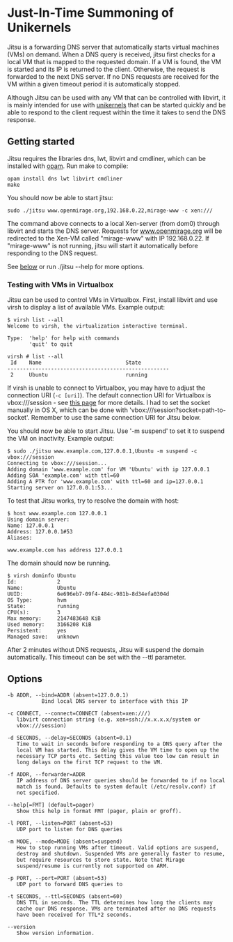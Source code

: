 # Just-In-Time Summoning of Unikernels #

Jitsu is a forwarding DNS server that automatically starts virtual machines (VMs) on demand. When a DNS query is received, jitsu first checks for a local VM that is mapped to the requested domain. If a VM is found, the VM is started and its IP is returned to the client. Otherwise, the request is forwarded to the next DNS server. If no DNS requests are received for the VM within a given timeout period it is automatically stopped. 

Although Jitsu can be used with any VM that can be controlled with libvirt, it is mainly intended for use with [unikernels](http://www.openmirage.org) that can be started quickly and be able to respond to the client request within the time it takes to send the DNS response. 

## Getting started ##

Jitsu requires the libraries dns, lwt, libvirt and cmdliner, which can be installed with [opam](https://opam.ocaml.org). Run make to compile:

```
opam install dns lwt libvirt cmdliner
make
```

You should now be able to start jitsu:

```
sudo ./jitsu www.openmirage.org,192.168.0.22,mirage-www -c xen:/// 
```

The command above connects to a local Xen-server (from dom0) through libvirt and starts the DNS server. Requests for www.openmirage.org will be redirected to the Xen-VM called "mirage-www" with IP 192.168.0.22. If "mirage-www" is not running, jitsu will start it automatically before responding to the DNS request.

See [below](#options) or run ./jitsu --help for more options.

### Testing with VMs in Virtualbox ###
Jitsu can be used to control VMs in Virtualbox. First, install libvirt and use virsh to display a list of available VMs. Example output:

```
$ virsh list --all
Welcome to virsh, the virtualization interactive terminal.

Type:  'help' for help with commands
       'quit' to quit

virsh # list --all
 Id    Name                           State
----------------------------------------------------
 2     Ubuntu                         running
```

If virsh is unable to connect to Virtualbox, you may have to adjust the connection URI (`-c [uri]`). The default connection URI for Virtualbox is vbox:///session - see [this page](https://libvirt.org/remote.html) for more details. I had to set the socket manually in OS X, which can be done with 'vbox:///session?socket=path-to-socket'. Remember to use the same connection URI for Jitsu below.

You should now be able to start Jitsu. Use '-m suspend' to set it to suspend the VM on inactivity. Example output:

```
$ sudo ./jitsu www.example.com,127.0.0.1,Ubuntu -m suspend -c vbox:///session
Connecting to vbox:///session...
Adding domain 'www.example.com' for VM 'Ubuntu' with ip 127.0.0.1
Adding SOA 'example.com' with ttl=60
Adding A PTR for 'www.example.com' with ttl=60 and ip=127.0.0.1
Starting server on 127.0.0.1:53...
```

To test that Jitsu works, try to resolve the domain with host:

```
$ host www.example.com 127.0.0.1
Using domain server:
Name: 127.0.0.1
Address: 127.0.0.1#53
Aliases:

www.example.com has address 127.0.0.1
```

The domain should now be running.

```
$ virsh dominfo Ubuntu
Id:             2
Name:           Ubuntu
UUID:           6e696eb7-09f4-484c-981b-8d34efa0304d
OS Type:        hvm
State:          running
CPU(s):         3
Max memory:     2147483648 KiB
Used memory:    3166208 KiB
Persistent:     yes
Managed save:   unknown
```

After 2 minutes without DNS requests, Jitsu will suspend the domain automatically. This timeout can be set with the --ttl parameter.

## Options ##

```
-b ADDR, --bind=ADDR (absent=127.0.0.1)
           Bind local DNS server to interface with this IP

-c CONNECT, --connect=CONNECT (absent=xen:///)
   libvirt connection string (e.g. xen+ssh://x.x.x.x/system or
   vbox:///session)

-d SECONDS, --delay=SECONDS (absent=0.1)
   Time to wait in seconds before responding to a DNS query after the
   local VM has started. This delay gives the VM time to open up the
   necessary TCP ports etc. Setting this value too low can result in
   long delays on the first TCP request to the VM.

-f ADDR, --forwarder=ADDR
   IP address of DNS server queries should be forwarded to if no local
   match is found. Defaults to system default (/etc/resolv.conf) if
   not specified.

--help[=FMT] (default=pager)
   Show this help in format FMT (pager, plain or groff).

-l PORT, --listen=PORT (absent=53)
   UDP port to listen for DNS queries

-m MODE, --mode=MODE (absent=suspend)
   How to stop running VMs after timeout. Valid options are suspend,
   destroy and shutdown. Suspended VMs are generally faster to resume,
   but require resources to store state. Note that Mirage
   suspend/resume is currently not supported on ARM.

-p PORT, --port=PORT (absent=53)
   UDP port to forward DNS queries to

-t SECONDS, --ttl=SECONDS (absent=60)
   DNS TTL in seconds. The TTL determines how long the clients may
   cache our DNS response. VMs are terminated after no DNS requests
   have been received for TTL*2 seconds.

--version
   Show version information.
```

